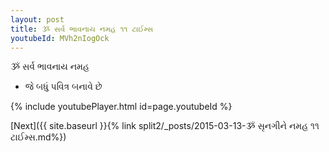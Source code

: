 ```yaml
---
layout: post
title: ૐ સર્વ ભાવનાય નમહ ૧૧ ટાઈમ્સ
youtubeId: MVh2nIogOck
---
```

 
 
 ૐ સર્વ ભાવનાય નમહ  
 
 -  જે બધું પવિત્ર બનાવે છે 
 
  
 
  
 
 
 
 
 
 


{% include youtubePlayer.html id=page.youtubeId %}
 
[Next]({{ site.baseurl }}{% link  split2/_posts/2015-03-13-ૐ સૃનગીને નમહ ૧૧ ટાઈમ્સ.md%})
 
